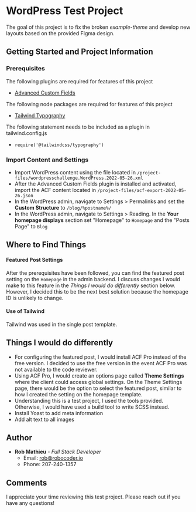 # WordPress Test Project
The goal of this project is to fix the broken *example-theme* and develop new layouts based on the provided Figma design.

## Getting Started and Project Information

### Prerequisites
The following plugins are required for features of this project
- [Advanced Custom Fields](https://www.advancedcustomfields.com/)

The following node packages are required for features of this project
- [Tailwind Typography](https://tailwindcss.com/docs/typography-plugin)

The following statement needs to be included as a plugin in tailwind.config.js
- `require('@tailwindcss/typography')`

### Import Content and Settings
- Import WordPress content using the file located in `/project-files/wordpresschallenge.WordPress.2022-05-26.xml`
- After the Advanced Custom Fields plugin is installed and activated, import the ACF content located in `/project-files/acf-export-2022-05-26.json`
- In the WordPress admin, navigate to Settings > Permalinks and set the **Custom Structure** to `/blog/%postname%/`
- In the WordPress admin, navigate to Settings > Reading. In the **Your homepage displays** section set "Homepage" to `Homepage` and the "Posts Page" to `Blog`

## Where to Find Things
#### Featured Post Settings
After the prerequisites have been followed, you can find the featured post setting on the `Homepage` in the admin backend. I discuss changes I would make to this feature in the *Things I would do differently* section below. However, I decided this to be the next best solution because the homepage ID is unlikely to change.

#### Use of Tailwind
Tailwind was used in the single post template.

## Things I would do differently
- For configuring the featured post, I would install ACF Pro instead of the free version. I decided to use the free version in the event ACF Pro was not available to the code reviewer.
- Using ACF Pro, I would create an options page called **Theme Settings** where the client could access global settings. On the Theme Settings page, there would be the option to select the featured post, similar to how I created the setting on the homepage template.
- Understanding this is a test project, I used the tools provided. Otherwise, I would have used a build tool to write SCSS instead.
- Install Yoast to add meta information
- Add alt text to all images

## Author
- **Rob Mathieu** - *Full Stack Developer*
    - Email: rob@robocoder.io
    - Phone: 207-240-1357

## Comments
I appreciate your time reviewing this test project. Please reach out if you have any questions!